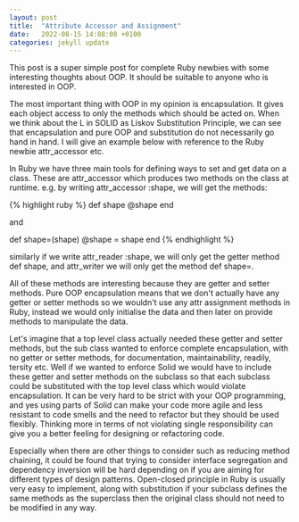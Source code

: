 ```yaml
---
layout: post
title:  "Attribute Accessor and Assignment"
date:   2022-08-15 14:08:08 +0100
categories: jekyll update
---
```

This post is a super simple post for complete Ruby newbies with some interesting thoughts about OOP. It should be suitable to anyone who is interested in OOP.

The most important thing with OOP in my opinion is encapsulation. It gives each object access to only the methods which should be acted on. When we think about the L in SOLID as Liskov Substitution Principle, we can see that encapsulation and pure OOP and substitution do not necessarily go hand in hand. I will give an example below with reference to the Ruby newbie attr_accessor etc.

In Ruby we have three main tools for defining ways to set and get data on a class. These are attr_accessor which produces two methods on the class at runtime. e.g. by writing attr_accessor :shape, we will get the methods:

{% highlight ruby %}
def shape
  @shape
end

and 

def shape=(shape)
  @shape = shape
end
{% endhighlight %}

similarly if we write attr_reader :shape, we will only get the getter method def shape, and attr_writer we will only get the method def shape=. 

All of these methods are interesting because they are getter and setter methods. Pure OOP encapsulation means that we don't actually have any getter or setter methods so we wouldn't use any attr assignment methods in Ruby, instead we would only initialise the data and then later on provide methods to manipulate the data.

Let's imagine that a top level class actually needed these getter and setter methods, but the sub class wanted to enforce complete encapsulation, with no getter or setter methods, for documentation, maintainability, readily, tersity etc. Well if we wanted to enforce Solid we would have to include these getter and setter methods on the subclass so that each subclass could be substituted with the top level class which would violate encapsulation. It can be very hard to be strict with your OOP programming, and yes using parts of Solid can make your code more agile and less resistant to code smells and the need to refactor but they should be used flexibly. Thinking more in terms of not violating single responsibility can give you a better feeling for designing or refactoring code.

Especially when there are other things to consider such as reducing method chaining, it could be found that trying to consider interface segregation and dependency inversion will be hard depending on if you are aiming for different types of design patterns. Open-closed principle in Ruby is usually very easy to implement, along with substitution if your subclass defines the same methods as the superclass then the original class should not need to be modified in any way.